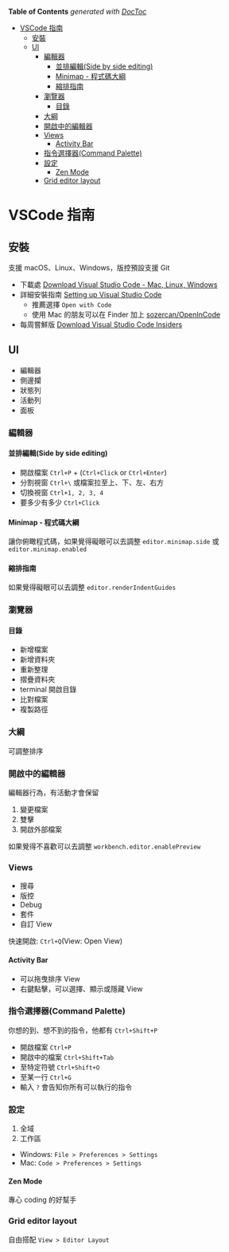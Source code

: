 <!-- START doctoc generated TOC please keep comment here to allow auto update -->
<!-- DON'T EDIT THIS SECTION, INSTEAD RE-RUN doctoc TO UPDATE -->
**Table of Contents**  *generated with [DocToc](https://github.com/thlorenz/doctoc)*

- [VSCode 指南](#vscode-%E6%8C%87%E5%8D%97)
  - [安裝](#%E5%AE%89%E8%A3%9D)
  - [UI](#ui)
    - [編輯器](#%E7%B7%A8%E8%BC%AF%E5%99%A8)
      - [並排編輯(Side by side editing)](#%E4%B8%A6%E6%8E%92%E7%B7%A8%E8%BC%AFside-by-side-editing)
      - [Minimap - 程式碼大綱](#minimap---%E7%A8%8B%E5%BC%8F%E7%A2%BC%E5%A4%A7%E7%B6%B1)
      - [縮排指南](#%E7%B8%AE%E6%8E%92%E6%8C%87%E5%8D%97)
    - [瀏覽器](#%E7%80%8F%E8%A6%BD%E5%99%A8)
      - [目錄](#%E7%9B%AE%E9%8C%84)
    - [大綱](#%E5%A4%A7%E7%B6%B1)
    - [開啟中的編輯器](#%E9%96%8B%E5%95%9F%E4%B8%AD%E7%9A%84%E7%B7%A8%E8%BC%AF%E5%99%A8)
    - [Views](#views)
      - [Activity Bar](#activity-bar)
    - [指令選擇器(Command Palette)](#%E6%8C%87%E4%BB%A4%E9%81%B8%E6%93%87%E5%99%A8command-palette)
    - [設定](#%E8%A8%AD%E5%AE%9A)
      - [Zen Mode](#zen-mode)
    - [Grid editor layout](#grid-editor-layout)

<!-- END doctoc generated TOC please keep comment here to allow auto update -->

# VSCode 指南

## 安裝

支援 macOS、Linux、Windows，版控預設支援 Git

- 下載處 [Download Visual Studio Code - Mac, Linux, Windows](https://code.visualstudio.com/Download)
- 詳細安裝指南 [Setting up Visual Studio Code](https://code.visualstudio.com/docs/setup/setup-overview)
  - 推薦選擇 `Open with Code`
  - 使用 Mac 的朋友可以在 Finder 加上 [sozercan/OpenInCode](https://github.com/sozercan/OpenInCode)
- 每周嘗鮮版 [Download Visual Studio Code Insiders](https://code.visualstudio.com/insiders/)

## UI

- 編輯器
- 側邊攔
- 狀態列
- 活動列
- 面板

### 編輯器

#### 並排編輯(Side by side editing)

- 開啟檔案 `Ctrl+P` + (`Ctrl+Click` or `Ctrl+Enter`)
- 分割視窗 `Ctrl+\` 或檔案拉至上、下、左、右方
- 切換視窗 `Ctrl+1, 2, 3, 4`
- 要多少有多少 `Ctrl+Click`

#### Minimap - 程式碼大綱

讓你俯瞰程式碼，如果覺得礙眼可以去調整 `editor.minimap.side` 或 `editor.minimap.enabled`

#### 縮排指南

如果覺得礙眼可以去調整 `editor.renderIndentGuides`

### 瀏覽器

#### 目錄

- 新增檔案
- 新增資料夾
- 重新整理
- 摺疊資料夾
- terminal 開啟目錄
- 比對檔案
- 複製路徑

### 大綱

可調整排序

### 開啟中的編輯器

編輯器行為，有活動才會保留

1. 變更檔案
1. 雙擊
1. 開啟外部檔案

如果覺得不喜歡可以去調整 `workbench.editor.enablePreview`

### Views

- 搜尋
- 版控
- Debug
- 套件
- 自訂 View

快速開啟: `Ctrl+Q`(View: Open View)

#### Activity Bar

- 可以拖曳排序 View
- 右鍵點擊，可以選擇、顯示或隱藏 View

### 指令選擇器(Command Palette)

你想的到、想不到的指令，他都有 `Ctrl+Shift+P`

- 開啟檔案 `Ctrl+P`
- 開啟中的檔案 `Ctrl+Shift+Tab`
- 至特定符號 `Ctrl+Shift+O`
- 至某一行 `Ctrl+G`
- 輸入 `?` 會告知你所有可以執行的指令

### 設定

1. 全域
1. 工作區

- Windows: `File > Preferences > Settings`
- Mac: `Code > Preferences > Settings`

#### Zen Mode

專心 coding 的好幫手

### Grid editor layout

自由搭配 `View > Editor Layout`